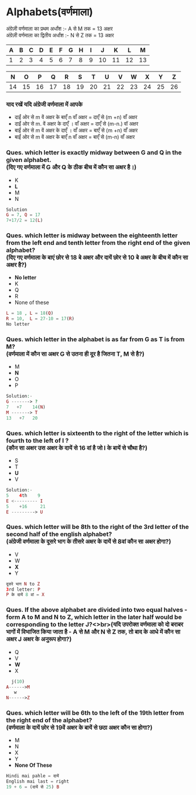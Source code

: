 # Alphabets(वर्णमाला)

अंग्रेज़ी वर्णमाला का प्रथम अर्धांश :- A से M तक = 13 अक्षर<br>
अंग्रेज़ी वर्णमाला का द्वितीय अर्धांश :- N से Z तक = 13 अक्षर

| A | B | C | D | E | F | G | H | I | J  | K  | L  | M  |
|---|---|---|---|---|---|---|---|---|----|----|----|----|
| 1 | 2 | 3 | 4 | 5 | 6 | 7 | 8 | 9 | 10 | 11 | 12 | 13 |

| N | O | P  | Q  | R  | S  | T  | U  | V  | W  | X  | Y  | Z  |
|---|---|----|----|----|----|----|----|----|----|----|----|----|
|14 |15 | 16 | 17 | 18 | 19 | 20 | 21 | 22 | 23 | 24 | 25 | 26 |

### याद रखें यदि अंग्रेजी वर्णमाला में आपके
* दाईं ओर से m वें अक्षर के बाएँ n वाँ अक्षर = दाएँ से (m +n) वाँ अक्षर
* दाईं ओर से m. वें अक्षर के दाएँ । वाँ अक्षर = दाएँ से (m-n.) वॉ अक्षर
* बाईं ओर से m वें अक्षर के दाएँ । वाँ अक्षर = बाएँ से (m +n) वाँ अक्षर
* बाईं ओर से m वें अक्षर के बाएँ n वाँ अक्षर = बाएँ से (m-n) वाँ अक्षर

### Ques. which letter is exactly midway between G and Q in the given alphabet.<br>(दिए गए वर्णमाला में G और Q के ठीक बीच में कौन सा अक्षर है।)
* K
* __L__
* M
* N
```php
Solution
G = 7, Q = 17
7+17/2 = 12(L)
```

### Ques. which letter is midway between the eighteenth letter from the left end and tenth letter from the right end of the given alphabet?<br>(दिए गए वर्णमाला के बाएं छोर से 18 बे  अक्षर और दायें छोर से 10 बे अक्षर के बीच में कौन सा अक्षर है?)
* __No letter__
* K
* Q
* R
* None of these
```php
L = 18 , L = 18(Q)
R = 10,  L = 27-10 = 17(R)
No letter
```

### Ques. which letter in the alphabet is as far from G as T is from M?<br>(वर्णमाला में कौन सा अक्षर G से उतना ही दूर है जितना T, M से है?)
* M
* __N__
* O
* P
```php
Solution:-
G -------> ?
7   +7    14(N)
M -------> T
13   +7   20
```

### Ques. which letter is sixteenth to the right of the letter which is fourth to the left of I ?<br>(कौन सा अक्षर उस अक्षर के दायें से 16 वां है जो I के बायें से चौथा है?)
* S
* T
* __U__
* V
```php
Solution:- 
5    4th    9
E <--------- I 
5    +16     21
E ---------> U 
```

### Ques. which letter will be 8th to the right of the 3rd letter of the second half of the english alphabet?<br>(अंग्रेजी वर्णमाला के दूसरे भाग के तीसरे अक्षर के दायें से 8वां कौन सा अक्षर होगा?)
* V
* W
* __X__
* Y
```php
दूसरे भाग N to Z
3rd letter: P
P के दायें 8 वां = X
```

### Ques. If the above alphabet are divided into two equal halves - form A to M and N to Z, which letter in the later half would be corresponding to the letter J?<>br>(यदि उपरोक्त वर्णमाला को दो बराबर भागों में विभाजित किया जाता है - A से M और N से Z तक, तो बाद के आधे में कौन सा अक्षर J अक्षर के अनुरूप होगा?)
* Q
* V
* __W__
* X
```php
  j(10) 
A------>M
   w
N------>Z
```

### Ques. which letter will be 6th to the left of the 19th letter from the right end of the alphabet?<br>(वर्णमाला के दायें छोर से 19वें अक्षर के बायें से छठा अक्षर कौन सा होगा?)
* M
* N
* X
* Y
* __None Of These__
```php
Hindi mai pahle = दायें
English mai last = right
19 + 6 = (दायें से 25) B
```




